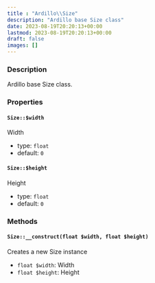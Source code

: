 ```yaml
---
title : "Ardillo\\Size"
description: "Ardillo base Size class"
date: 2023-08-19T20:20:13+00:00
lastmod: 2023-08-19T20:20:13+00:00
draft: false
images: []
---
```

### Description

Ardillo base Size class.

### Properties

#### `Size::$width`

Width

 * type: `float`
 * default: `0`

#### `Size::$height`

Height

 * type: `float`
 * default: `0`



### Methods

#### `Size::__construct(float $width, float $height)`

Creates a new Size instance

 * `float $width`: Width
 * `float $height`: Height


